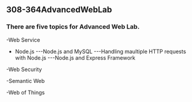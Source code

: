 ## 308-364AdvancedWebLab

### There are five topics for Advanced Web Lab.

-Web Service

- Node.js
---Node.js and MySQL
---Handling maultiple HTTP requests with Node.js
---Node.js and Express Framework

-Web Security

-Semantic Web

-Web of Things
